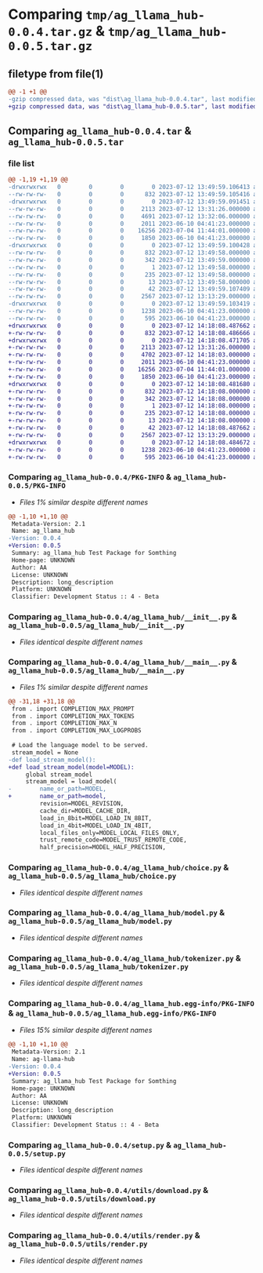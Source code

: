 # Comparing `tmp/ag_llama_hub-0.0.4.tar.gz` & `tmp/ag_llama_hub-0.0.5.tar.gz`

## filetype from file(1)

```diff
@@ -1 +1 @@
-gzip compressed data, was "dist\ag_llama_hub-0.0.4.tar", last modified: Wed Jul 12 13:49:59 2023, max compression
+gzip compressed data, was "dist\ag_llama_hub-0.0.5.tar", last modified: Wed Jul 12 14:18:08 2023, max compression
```

## Comparing `ag_llama_hub-0.0.4.tar` & `ag_llama_hub-0.0.5.tar`

### file list

```diff
@@ -1,19 +1,19 @@
-drwxrwxrwx   0        0        0        0 2023-07-12 13:49:59.106413 ag_llama_hub-0.0.4/
--rw-rw-rw-   0        0        0      832 2023-07-12 13:49:59.105416 ag_llama_hub-0.0.4/PKG-INFO
-drwxrwxrwx   0        0        0        0 2023-07-12 13:49:59.091451 ag_llama_hub-0.0.4/ag_llama_hub/
--rw-rw-rw-   0        0        0     2113 2023-07-12 13:31:26.000000 ag_llama_hub-0.0.4/ag_llama_hub/__init__.py
--rw-rw-rw-   0        0        0     4691 2023-07-12 13:32:06.000000 ag_llama_hub-0.0.4/ag_llama_hub/__main__.py
--rw-rw-rw-   0        0        0     2011 2023-06-10 04:41:23.000000 ag_llama_hub-0.0.4/ag_llama_hub/choice.py
--rw-rw-rw-   0        0        0    16256 2023-07-04 11:44:01.000000 ag_llama_hub-0.0.4/ag_llama_hub/model.py
--rw-rw-rw-   0        0        0     1850 2023-06-10 04:41:23.000000 ag_llama_hub-0.0.4/ag_llama_hub/tokenizer.py
-drwxrwxrwx   0        0        0        0 2023-07-12 13:49:59.100428 ag_llama_hub-0.0.4/ag_llama_hub.egg-info/
--rw-rw-rw-   0        0        0      832 2023-07-12 13:49:58.000000 ag_llama_hub-0.0.4/ag_llama_hub.egg-info/PKG-INFO
--rw-rw-rw-   0        0        0      342 2023-07-12 13:49:59.000000 ag_llama_hub-0.0.4/ag_llama_hub.egg-info/SOURCES.txt
--rw-rw-rw-   0        0        0        1 2023-07-12 13:49:58.000000 ag_llama_hub-0.0.4/ag_llama_hub.egg-info/dependency_links.txt
--rw-rw-rw-   0        0        0      235 2023-07-12 13:49:58.000000 ag_llama_hub-0.0.4/ag_llama_hub.egg-info/requires.txt
--rw-rw-rw-   0        0        0       13 2023-07-12 13:49:58.000000 ag_llama_hub-0.0.4/ag_llama_hub.egg-info/top_level.txt
--rw-rw-rw-   0        0        0       42 2023-07-12 13:49:59.107409 ag_llama_hub-0.0.4/setup.cfg
--rw-rw-rw-   0        0        0     2567 2023-07-12 13:13:29.000000 ag_llama_hub-0.0.4/setup.py
-drwxrwxrwx   0        0        0        0 2023-07-12 13:49:59.103419 ag_llama_hub-0.0.4/utils/
--rw-rw-rw-   0        0        0     1238 2023-06-10 04:41:23.000000 ag_llama_hub-0.0.4/utils/download.py
--rw-rw-rw-   0        0        0      595 2023-06-10 04:41:23.000000 ag_llama_hub-0.0.4/utils/render.py
+drwxrwxrwx   0        0        0        0 2023-07-12 14:18:08.487662 ag_llama_hub-0.0.5/
+-rw-rw-rw-   0        0        0      832 2023-07-12 14:18:08.486666 ag_llama_hub-0.0.5/PKG-INFO
+drwxrwxrwx   0        0        0        0 2023-07-12 14:18:08.471705 ag_llama_hub-0.0.5/ag_llama_hub/
+-rw-rw-rw-   0        0        0     2113 2023-07-12 13:31:26.000000 ag_llama_hub-0.0.5/ag_llama_hub/__init__.py
+-rw-rw-rw-   0        0        0     4702 2023-07-12 14:18:03.000000 ag_llama_hub-0.0.5/ag_llama_hub/__main__.py
+-rw-rw-rw-   0        0        0     2011 2023-06-10 04:41:23.000000 ag_llama_hub-0.0.5/ag_llama_hub/choice.py
+-rw-rw-rw-   0        0        0    16256 2023-07-04 11:44:01.000000 ag_llama_hub-0.0.5/ag_llama_hub/model.py
+-rw-rw-rw-   0        0        0     1850 2023-06-10 04:41:23.000000 ag_llama_hub-0.0.5/ag_llama_hub/tokenizer.py
+drwxrwxrwx   0        0        0        0 2023-07-12 14:18:08.481680 ag_llama_hub-0.0.5/ag_llama_hub.egg-info/
+-rw-rw-rw-   0        0        0      832 2023-07-12 14:18:08.000000 ag_llama_hub-0.0.5/ag_llama_hub.egg-info/PKG-INFO
+-rw-rw-rw-   0        0        0      342 2023-07-12 14:18:08.000000 ag_llama_hub-0.0.5/ag_llama_hub.egg-info/SOURCES.txt
+-rw-rw-rw-   0        0        0        1 2023-07-12 14:18:08.000000 ag_llama_hub-0.0.5/ag_llama_hub.egg-info/dependency_links.txt
+-rw-rw-rw-   0        0        0      235 2023-07-12 14:18:08.000000 ag_llama_hub-0.0.5/ag_llama_hub.egg-info/requires.txt
+-rw-rw-rw-   0        0        0       13 2023-07-12 14:18:08.000000 ag_llama_hub-0.0.5/ag_llama_hub.egg-info/top_level.txt
+-rw-rw-rw-   0        0        0       42 2023-07-12 14:18:08.487662 ag_llama_hub-0.0.5/setup.cfg
+-rw-rw-rw-   0        0        0     2567 2023-07-12 13:13:29.000000 ag_llama_hub-0.0.5/setup.py
+drwxrwxrwx   0        0        0        0 2023-07-12 14:18:08.484672 ag_llama_hub-0.0.5/utils/
+-rw-rw-rw-   0        0        0     1238 2023-06-10 04:41:23.000000 ag_llama_hub-0.0.5/utils/download.py
+-rw-rw-rw-   0        0        0      595 2023-06-10 04:41:23.000000 ag_llama_hub-0.0.5/utils/render.py
```

### Comparing `ag_llama_hub-0.0.4/PKG-INFO` & `ag_llama_hub-0.0.5/PKG-INFO`

 * *Files 1% similar despite different names*

```diff
@@ -1,10 +1,10 @@
 Metadata-Version: 2.1
 Name: ag_llama_hub
-Version: 0.0.4
+Version: 0.0.5
 Summary: ag_llama_hub Test Package for Somthing
 Home-page: UNKNOWN
 Author: AA
 License: UNKNOWN
 Description: long_description
 Platform: UNKNOWN
 Classifier: Development Status :: 4 - Beta
```

### Comparing `ag_llama_hub-0.0.4/ag_llama_hub/__init__.py` & `ag_llama_hub-0.0.5/ag_llama_hub/__init__.py`

 * *Files identical despite different names*

### Comparing `ag_llama_hub-0.0.4/ag_llama_hub/__main__.py` & `ag_llama_hub-0.0.5/ag_llama_hub/__main__.py`

 * *Files 1% similar despite different names*

```diff
@@ -31,18 +31,18 @@
 from . import COMPLETION_MAX_PROMPT
 from . import COMPLETION_MAX_TOKENS
 from . import COMPLETION_MAX_N
 from . import COMPLETION_MAX_LOGPROBS
 
 # Load the language model to be served.
 stream_model = None
-def load_stream_model():
+def load_stream_model(model=MODEL):
     global stream_model
     stream_model = load_model(
-        name_or_path=MODEL,
+        name_or_path=model,
         revision=MODEL_REVISION,
         cache_dir=MODEL_CACHE_DIR,
         load_in_8bit=MODEL_LOAD_IN_8BIT,
         load_in_4bit=MODEL_LOAD_IN_4BIT,
         local_files_only=MODEL_LOCAL_FILES_ONLY,
         trust_remote_code=MODEL_TRUST_REMOTE_CODE,
         half_precision=MODEL_HALF_PRECISION,
```

### Comparing `ag_llama_hub-0.0.4/ag_llama_hub/choice.py` & `ag_llama_hub-0.0.5/ag_llama_hub/choice.py`

 * *Files identical despite different names*

### Comparing `ag_llama_hub-0.0.4/ag_llama_hub/model.py` & `ag_llama_hub-0.0.5/ag_llama_hub/model.py`

 * *Files identical despite different names*

### Comparing `ag_llama_hub-0.0.4/ag_llama_hub/tokenizer.py` & `ag_llama_hub-0.0.5/ag_llama_hub/tokenizer.py`

 * *Files identical despite different names*

### Comparing `ag_llama_hub-0.0.4/ag_llama_hub.egg-info/PKG-INFO` & `ag_llama_hub-0.0.5/ag_llama_hub.egg-info/PKG-INFO`

 * *Files 15% similar despite different names*

```diff
@@ -1,10 +1,10 @@
 Metadata-Version: 2.1
 Name: ag-llama-hub
-Version: 0.0.4
+Version: 0.0.5
 Summary: ag_llama_hub Test Package for Somthing
 Home-page: UNKNOWN
 Author: AA
 License: UNKNOWN
 Description: long_description
 Platform: UNKNOWN
 Classifier: Development Status :: 4 - Beta
```

### Comparing `ag_llama_hub-0.0.4/setup.py` & `ag_llama_hub-0.0.5/setup.py`

 * *Files identical despite different names*

### Comparing `ag_llama_hub-0.0.4/utils/download.py` & `ag_llama_hub-0.0.5/utils/download.py`

 * *Files identical despite different names*

### Comparing `ag_llama_hub-0.0.4/utils/render.py` & `ag_llama_hub-0.0.5/utils/render.py`

 * *Files identical despite different names*

